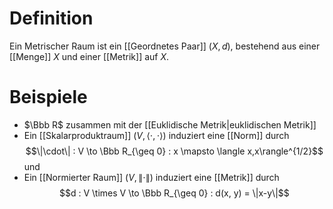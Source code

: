 # Definition
Ein Metrischer Raum ist ein [[Geordnetes Paar]] $(X, d)$, bestehend aus einer [[Menge]] $X$ und einer [[Metrik]] auf $X$.

# Beispiele
- $\Bbb R$ zusammen mit der [[Euklidische Metrik|euklidischen Metrik]]
- Ein [[Skalarproduktraum]] $(V, \langle \cdot , \cdot \rangle)$ induziert eine [[Norm]] durch
  $$\|\cdot\| : V \to \Bbb R_{\geq 0} : x \mapsto \langle x,x\rangle^{1/2}$$ und
- Ein [[Normierter Raum]] $(V, \| \cdot \|)$ induziert eine [[Metrik]] durch 
  $$d : V \times V \to \Bbb R_{\geq 0} : d(x, y) = \|x-y\|$$
